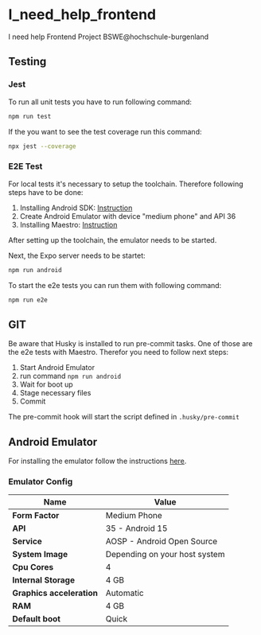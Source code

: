 # I_need_help_frontend

I need help Frontend Project BSWE@hochschule-burgenland

## Testing

### Jest

To run all unit tests you have to run following command:

```bash
npm run test
```

If the you want to see the test coverage run this command:

```bash
npx jest --coverage
```

### E2E Test

For local tests it's necessary to setup the toolchain. Therefore following steps have to be done:

1. Installing Android SDK: [Instruction](https://docs.expo.dev/workflow/android-studio-emulator/)
2. Create Android Emulator with device "medium phone" and API 36
3. Installing Maestro: [Instruction](https://docs.maestro.dev/getting-started/installing-maestro)

After setting up the toolchain, the emulator needs to be started.

Next, the Expo server needs to be startet:

```bash
npm run android
```

To start the e2e tests you can run them with following command:

```bash
npm run e2e
```

## GIT

Be aware that Husky is installed to run pre-commit tasks.
One of those are the e2e tests with Maestro. Therefor you need to follow next steps:

1. Start Android Emulator
2. run command `npm run android`
3. Wait for boot up
4. Stage necessary files
5. Commit

The pre-commit hook will start the script defined in `.husky/pre-commit`

## Android Emulator

For installing the emulator follow the instructions [here](https://docs.expo.dev/workflow/android-studio-emulator/).

### Emulator Config

| Name                      | Value                         |
| ------------------------- | ----------------------------- |
| **Form Factor**           | Medium Phone                  |
| **API**                   | 35 - Android 15               |
| **Service**               | AOSP - Android Open Source    |
| **System Image**          | Depending on your host system |
| **Cpu Cores**             | 4                             |
| **Internal Storage**      | 4 GB                          |
| **Graphics acceleration** | Automatic                     |
| **RAM**                   | 4 GB                          |
| **Default boot**          | Quick                         |
